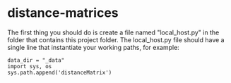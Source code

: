 # distance-matrices
The first thing you should do is create a file named "local_host.py" in the folder that contains this project folder. The local_host.py file should have a single line that instantiate your working paths, for example:

```
data_dir = "_data"
import sys, os
sys.path.append('distanceMatrix')
```
